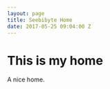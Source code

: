 ```yaml
---
layout: page
title: Seebibyte Home
date: 2017-05-25 09:04:00 Z
---
```


# This is my home

A nice home.

